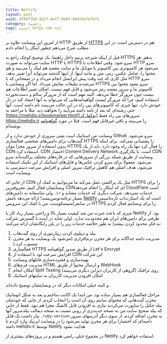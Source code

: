 ```yaml
---
title: Netlify
layout: post
uuid: df8977bd-9a2f-4ef7-9e9f-49459afefb71
category: راهنما
tags: امنیت https cdn ssl
---
```


از امروز این وبسایت علاوه بر HTTP از طریق [HTTPS][تی‌تی‌پی‌اس] هم در دسترس است. در این مطلب شرح می‌دهم چطور اینکار را انجام دادم.

قبل از اینکه شیرجه بزنیم داخل راهنما، یک توضیح کوچک راجع به HTTPS بدهم. هر سایت می‌تواند به صورت HTTP یا HTTPS سرو شود. وقتی اطلاعات با HTTP سرو می‌شود هر کامپیوتری بین کامپیوتر یا موبایل ما و سایت مقصد هم لینک را می‌بیند و هم محتوا را، شامل عکس، رمز، متن و مانند اینها. از اینها گذشته می‌تواند آنرا تغییر بدهد، مثل کاری که چند وقت پیش ایرانسل انجام می‌داد و در صفحاتی که با HTTP سرو می‌شدند تبلیغات نمایش می‌داد. اما اگر وبسایتی با HTTPS سرو بشود محتوا بین کامپیوتر ما و سرور مقصد رمز می‌شود و قابل فهم نیست. امکان تغییر اطلاعات هم نیست چون مرورگر خطا می‌دهد. البته مهم است که از مرورگر سالم و دست‌نخورده استفاده کنیم، چرا که مرورگر لیست گواهینامه‌هایی که می‌تواند به آنها اعتماد کند در دل خودش دارد. تنها چیزی که کامپیوترهای بین راه در این حالت می‌بینند نام دامنه است. آنها حتی رشته‌ای که بعد از نامه دامنه می‌آیند را نخواهند دید. مثلا با مراجعه به [https://mehdix.ir/bookmarker.html][بوکمارکر] سرورهای بین راه فقط https://mehdix.ir را می‌بینند و باقی غیرقابل فهم است. قبلا در مورد [گواهینامه][گواهینامه] نوشته‌ام.

وبسایت من استاتیک است یعنی سروری از خودش ندارد و از Github سرو می‌شود. گیت‌هاب برای دامین‌های شخصی فعالسازی HTTPS را پشتیبانی نمی‌کند. برای اینکه بدون استفاده از سرور مجزا بتوان HTTPS را فعال کرد تنها یک راه وجود دارد، باید از یک CDN استفاده کرد. CDN اختصار Content Delivery Network است. با بکارگیری CDN وبسایت از طریق شبکه بزرگی از سرورهایی که در قاره‌های مختلف پراکنده‌اند سرو می‌شود. معمولا برای سرو کردن عکس‌ها و فایل‌های استاتیک از این تکنیک استفاده می‌شود، هدف اصلی هم کاهش ترافیک سرور اصلی و افزایش سرعت دسترسی به وبسایت است.

از جایی که CDN مثل یک پر‌اکسی عمل می‌کند ما می‌توانیم به کمک آن HTTPS را برای وبسایتمان فعال کنیم. معروفترین CDN‌ای که اینکار را انجام می‌دهد CloudFlare است ولی متاسفانه به دامین‌های `.ir` خدمات نمی‌دهد. شرکت دیگری که خدمات مشابه و بسیار برنامه‌نویس‌پسند! ارائه می‌دهد نامش [Netlify][نتلیفای] است که یک استارت‌اپ تازه‌تاسیس در سانفرانسیسکوست. من با کمک این سرویس HTTPS را برای وبسایتم فعال کردم.

چیزی که باعث حیرت من شد کیفیت بسیار بالا و راحتی بسیار زیاد کار با Netlify بود. از طرفی برای دامین‌های ایران هم محدودیت ندارد. (ولی شاید در آینده با گسترش شرکت به فکر محدود کردن بیفتند) به طور خلاصه خدمات زیر را در پلن رایگانشان ارائه می‌کنند:

1. بیلد و دیپلوی کردن ریپازیتوری از روی گیت‌هاب
2. مدیریت دامنه جداگانه برای هر مخزن نرم‌افزاری (می‌شود یک وبسایت به هر مخزن منسوب کرد.)
3. فعالسازی HTTPS از طریق صدور گواهینامه Let's Encrypt
4. افزایش سرعت لود با استفاده از  CDN این شرکت
5. بهینه‌سازی و فشرده‌سازی فایلهای وبسایت 
6. مدیریت فرم‌های HTML و ارسال محتوا از طریق WebHook
7. امکان انجام Split Testing روی ترافیک (گروهی از کاربران دیزاین دیگری می‌بینند)
8. امکان افزودن مدیریت کاربران به سایتهای استاتیک

و البته خیلی امکانات دیگر که در وبسایتشان توضیح داده‌اند. 

مراحل فعالسازی هم بسیار ساده بود. من ابتدا یک اکانت ساختم و بعد به شکل اتوماتیک مخزن گیت‌هابی که محتوای سایتم روی آن است را انتخاب کردم. از جایی که خودشان بیلد جکیل را ساپورت می‌کردند نیازی به افزودن فایل کانفیگ مجزا هم نبود. فقط از جایی که بیلد صحیح سایت من به نسخه جدیدتری از روبی نسبت به نسخه دیفالت بیلدسرور آنها نیاز داشت یک فایل `.ruby-version` به مخزن اضافه کردم. از سوی دیگر آدرسهای سرور دامنه‌ای که اختصارا برای هر مخزن تولید می‌شود را در وبسایت ایرنیک وارد کردم تا دامنه mehdix.ir توسط Netlify هدایت بشود.

در مجموع خیلی راضی هستم و در پروژه‌های بیشتری از Netlify استفاده خواهم کرد.


[نتلیفای]: http://netlify.com/
[تی‌تی‌پی‌اس]: https://mehdix.ir
[بوکمارکر]: /bookmarker.html
[گواهینامه]: /free-https-for-all.html
